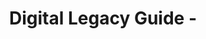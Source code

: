 ---
title: Digital Legacy Guide - 
layout: "stepbystep_centred_text"
permalink: "/DigitalLegacyGuide//"
---